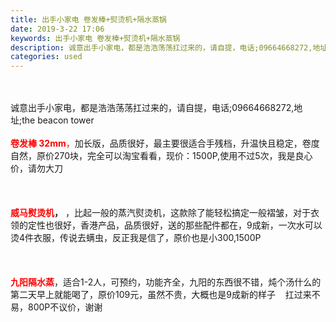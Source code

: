 ```yaml
---
title: 出手小家电 卷发棒+熨烫机+隔水蒸锅
date: 2019-3-22 17:06
keywords: 出手小家电 卷发棒+熨烫机+隔水蒸锅
description: 诚意出手小家电，都是浩浩荡荡扛过来的，请自提，电话;09664668272,地址;thebeacontower卷发棒32mm，加长版，品质很好，最主要很适合手残档，升温快且稳定，卷度自然，原价270块，完全可以淘宝看看，现价：1500P,使
categories: used
---
```

<td class="t_f" id="postmessage_3284189">

<br/>
<br/>
诚意出手小家电，都是浩浩荡荡扛过来的，请自提，电话;09664668272,地址;the beacon tower<br/>
<br/>
<font color="red"><strong>卷发棒 32mm</strong>，</font>加长版，品质很好，最主要很适合手残档，升温快且稳定，卷度自然，原价270块，完全可以淘宝看看，现价：1500P,使用不过5次，我是良心价，请勿大刀<br/>
<br/>
<br/>
<br/>
<strong><font color="red">威马熨烫机</font>，</strong> ，比起一般的蒸汽熨烫机，这款除了能轻松搞定一般褶皱，对于衣领的定性也很好，香港产品，品质很好，送的那些配件都在，9成新，一次水可以烫4件衣服，传说去螨虫，反正我是信了，原价也是小300,1500P<br/>
<br/>
<br/>
<br/>
<strong><font color="red">九阳隔水蒸</font></strong>，适合1-2人，可预约，功能齐全，九阳的东西很不错，炖个汤什么的第二天早上就能喝了，原价109元，虽然不贵，大概也是9成新的样子    扛过来不易，800P不议价，谢谢<br/>
<br/>
<br/>
<br/>
</td>
